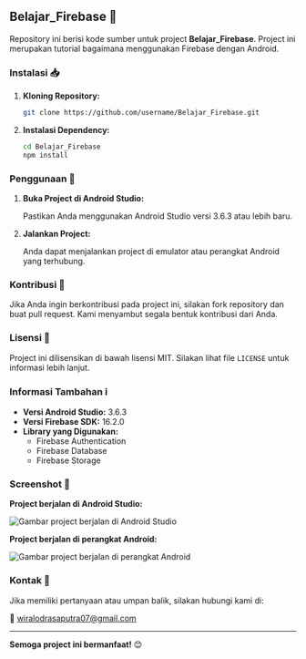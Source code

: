 ## Belajar_Firebase 🚀

Repository ini berisi kode sumber untuk project **Belajar_Firebase**. Project ini merupakan tutorial bagaimana menggunakan Firebase dengan Android.

### Instalasi 📥

1. **Kloning Repository:**

    ```bash
    git clone https://github.com/username/Belajar_Firebase.git
    ```

2. **Instalasi Dependency:**

    ```bash
    cd Belajar_Firebase
    npm install
    ```

### Penggunaan 📱

1. **Buka Project di Android Studio:**
   
    Pastikan Anda menggunakan Android Studio versi 3.6.3 atau lebih baru.
   
2. **Jalankan Project:**

    Anda dapat menjalankan project di emulator atau perangkat Android yang terhubung.

### Kontribusi 🤝

Jika Anda ingin berkontribusi pada project ini, silakan fork repository dan buat pull request. Kami menyambut segala bentuk kontribusi dari Anda.

### Lisensi 📜

Project ini dilisensikan di bawah lisensi MIT. Silakan lihat file `LICENSE` untuk informasi lebih lanjut.

### Informasi Tambahan ℹ️

- **Versi Android Studio:** 3.6.3
- **Versi Firebase SDK:** 16.2.0
- **Library yang Digunakan:**
  - Firebase Authentication
  - Firebase Database
  - Firebase Storage

### Screenshot 📸

**Project berjalan di Android Studio:**

![Gambar project berjalan di Android Studio](#)

**Project berjalan di perangkat Android:**

![Gambar project berjalan di perangkat Android](#)

### Kontak 📧

Jika memiliki pertanyaan atau umpan balik, silakan hubungi kami di:

📧 [wiralodrasaputra07@gmail.com](mailto:wiralodrasaputra07@gmail.com)

---

**Semoga project ini bermanfaat!** 😊
